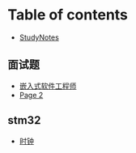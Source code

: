 # Table of contents

* [StudyNotes](README.md)

## 面试题

* [嵌入式软件工程师](mian-shi-ti/qian-ru-shi-ruan-jian-gong-cheng-shi.md)
* [Page 2](mian-shi-ti/page-2.md)

## stm32

* [时钟](stm32/shi-zhong.md)
